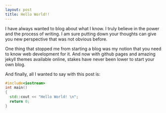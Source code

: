```yaml
---
layout: post
title: Hello World!!
---
```


I have always wanted to blog about what I know. I truly believe in the power and the process of writing. I am sure putting down your thoughts can give you new perspective that was not obvious before.

One thing that stopped me from starting a blog was my notion that you need to know web development for it. And now with github pages and amazing jekyll themes available online, stakes have never been lower to start your own blog.

And finally, all I wanted to say with this post is:
```cpp
#include<iostream>
int main()
{
  std::cout << "Hello World! \n"; 
  return 0;
}
```
